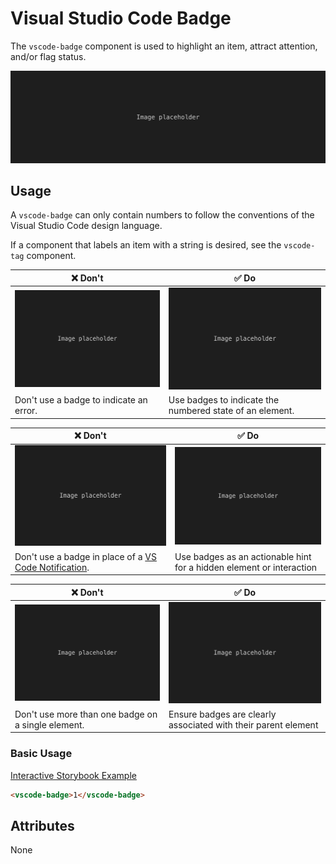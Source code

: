 # Visual Studio Code Badge

The `vscode-badge` component is used to highlight an item, attract attention, and/or flag status.

![Badge hero](/docs/assets/badge-hero.png)

## Usage

A `vscode-badge` can only contain numbers to follow the conventions of the Visual Studio Code design language.

If a component that labels an item with a string is desired, see the `vscode-tag` component.

| ❌ Don't                                               | ✅ Do                                                    |
| ------------------------------------------------------ | -------------------------------------------------------- |
| ![Image placeholder](/docs/assets/img-placeholder.png) | ![Image placeholder](/docs/assets/img-placeholder.png)   |
| Don't use a badge to indicate an error.                | Use badges to indicate the numbered state of an element. |

| ❌ Don't                                                                                                                                 | ✅ Do                                                                |
| ---------------------------------------------------------------------------------------------------------------------------------------- | -------------------------------------------------------------------- |
| ![Image placeholder](/docs/assets/img-placeholder.png)                                                                                   | ![Image placeholder](/docs/assets/img-placeholder.png)               |
| Don't use a badge in place of a [VS Code Notification](https://code.visualstudio.com/api/references/extension-guidelines#notifications). | Use badges as an actionable hint for a hidden element or interaction |

| ❌ Don't                                               | ✅ Do                                                          |
| ------------------------------------------------------ | -------------------------------------------------------------- |
| ![Image placeholder](/docs/assets/img-placeholder.png) | ![Image placeholder](/docs/assets/img-placeholder.png)         |
| Don't use more than one badge on a single element.     | Ensure badges are clearly associated with their parent element |

### Basic Usage

[Interactive Storybook Example](https://microsoft.github.io/vscode-webview-ui-toolkit/?path=/story/library-badge--default)

```html
<vscode-badge>1</vscode-badge>
```

## Attributes

None
